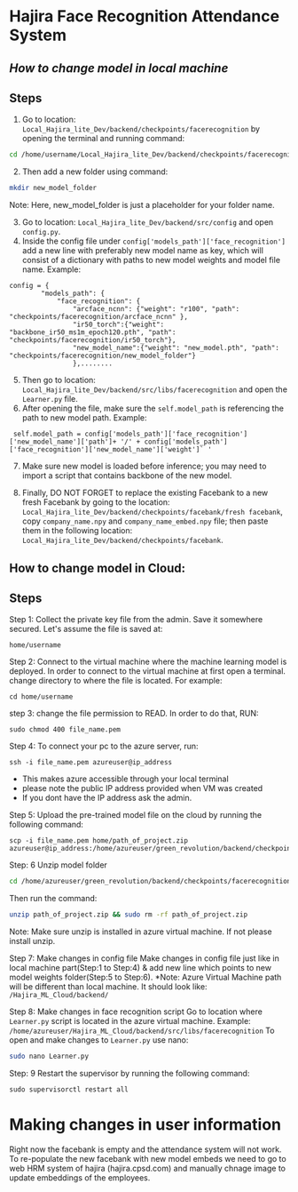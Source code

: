 # Hajira Face Recognition Attendance System
## _How to change model in local machine_

## Steps 
1. Go to location: `Local_Hajira_lite_Dev/backend/checkpoints/facerecognition` by opening the terminal and running command:
```bash
cd /home/username/Local_Hajira_lite_Dev/backend/checkpoints/facerecognition
```
2. Then add a new folder using command:
```bash
mkdir new_model_folder 
``` 
Note: Here, new_model_folder is just a placeholder for your folder name.

3. Go to location: `Local_Hajira_lite_Dev/backend/src/config` and open `config.py`.
4. Inside the config file under `config['models_path']['face_recognition']` add a new line with preferably new model name as key, which will consist of a dictionary with paths to new model weights and model file name.
Example:
```
config = {
        "models_path": {
            "face_recognition": {
                "arcface_ncnn": {"weight": "r100", "path": "checkpoints/facerecognition/arcface_ncnn" },
                "ir50_torch":{"weight": "backbone_ir50_ms1m_epoch120.pth", "path": "checkpoints/facerecognition/ir50_torch"}, 
                "new_model_name":{"weight": "new_model.pth", "path": "checkpoints/facerecognition/new_model_folder"}
                },........

```

5. Then go to location: `Local_Hajira_lite_Dev/backend/src/libs/facerecognition` and open the `Learner.py` file.
6. After opening the file, make sure the `self.model_path` is referencing the path to new model path. 
Example: 
``` python3
 self.model_path = config['models_path']['face_recognition']['new_model_name']['path']+ '/' + config['models_path']['face_recognition']['new_model_name']['weight']` '
```
7. Make sure new model is loaded before inference; you may need to import a script that contains backbone of the new model. 

8. Finally, DO NOT FORGET to replace the existing Facebank to a new fresh Facebank by going to the location: `Local_Hajira_lite_Dev/backend/checkpoints/facebank/fresh facebank`, copy `company_name.npy` and `company_name_embed.npy` file; then paste them in the following location: `Local_Hajira_lite_Dev/backend/checkpoints/facebank`. 



## How to change model in Cloud:

## Steps 
Step 1: Collect the private key file from the admin. Save it somewhere secured. Let's assume the file is saved at: 
```
home/username
```

Step 2: Connect to the virtual machine where the machine learning model is deployed. In order to connect to the virtual machine at first open a terminal. change directory to where the file is located. 
For example: 
```
cd home/username
```
step 3: change the file permission to READ.
In order to do that, RUN:
 ```
sudo chmod 400 file_name.pem
```
Step 4: To connect your pc to the azure server, run:
```
ssh -i file_name.pem azureuser@ip_address
```
* This makes azure accessible through your local terminal
* please note the public IP address provided when VM was created
* If you dont have the IP address ask the admin.


Step 5: Upload the pre-trained model file on the cloud by running the following command:
``` 
scp -i file_name.pem home/path_of_project.zip azureuser@ip_address:/home/azureuser/green_revolution/backend/checkpoints/facerecognition/model_folder
```
Step: 6 Unzip model folder
```bash 
cd /home/azureuser/green_revolution/backend/checkpoints/facerecognition/model_folder
``` 
Then run the command:
```bash 
unzip path_of_project.zip && sudo rm -rf path_of_project.zip
```
Note: Make sure unzip is installed in azure virtual machine. If not please install unzip.

Step 7: Make changes in config file 
Make changes in config file just like in local machine part(Step:1 to Step:4) & add new line which points to new model weights folder(Step:5 to Step:6).
*Note: Azure Virtual Machine path will be different than local machine. It should look like: `/Hajira_ML_Cloud/backend/`

    
Step 8: Make changes in face recognition script
Go to location where `Learner.py` script is located in the azure virtual machine.
Example: `/home/azureuser/Hajira_ML_Cloud/backend/src/libs/facerecognition`
To open and make changes to `Learner.py` use nano: 
```bash
sudo nano Learner.py
```

Step: 9 Restart the supervisor by running the following command:
```
sudo supervisorctl restart all
```

# Making changes in user information 
Right now the facebank is empty and the attendance system will not work. To re-populate the new facebank with new model embeds we need to go to web HRM system of hajira (hajira.cpsd.com) and manually chnage image to update embeddings of the employees. 
